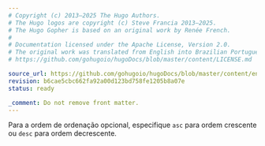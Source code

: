 ```yaml
---
# Copyright (c) 2013–2025 The Hugo Authors.
# The Hugo logos are copyright (c) Steve Francia 2013–2025.
# The Hugo Gopher is based on an original work by Renée French.
#
# Documentation licensed under the Apache License, Version 2.0.
# The original work was translated from English into Brazilian Portuguese.
# https://github.com/gohugoio/hugoDocs/blob/master/content/LICENSE.md

source_url: https://github.com/gohugoio/hugoDocs/blob/master/content/en/_common/methods/pages/group-sort-order.md
revision: b6cae5cbc662fa92a00d123bd758fe1205b8a07e
status: ready

_comment: Do not remove front matter.
---
```


Para a ordem de ordenação opcional, especifique `asc` para ordem crescente
ou `desc` para ordem decrescente.
